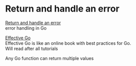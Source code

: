# Return and handle an error
[Return and handle an error](https://go.dev/doc/tutorial/handle-errors)  
error handling in Go

[Effective Go](https://go.dev/doc/effective_go#multiple-returns)  
Effective Go is like an online book with best practices for Go.  
Will read after all tutorials  

Any Go function can return multiple values  
